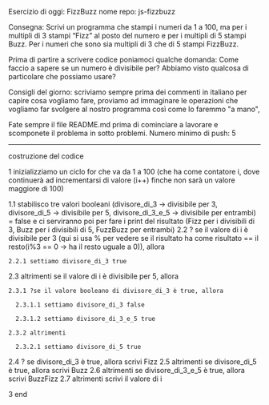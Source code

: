 Esercizio di oggi: FizzBuzz
nome repo: js-fizzbuzz

Consegna:
Scrivi un programma che stampi i numeri da 1 a 100,
ma per i multipli di 3 stampi “Fizz” al posto del numero e per i multipli di 5 stampi Buzz.
Per i numeri che sono sia multipli di 3 che di 5 stampi FizzBuzz.

Prima di partire a scrivere codice poniamoci qualche domanda:
Come faccio a sapere se un numero è divisibile per?
Abbiamo visto qualcosa di particolare che possiamo usare?

Consigli del giorno:
scriviamo sempre prima dei commenti in italiano per capire cosa vogliamo fare,
proviamo ad immaginare le operazioni che vogliamo far svolgere al nostro programma così come lo faremmo "a mano",

Fate sempre il file README.md prima di cominciare a lavorare e scomponete il problema in sotto problemi.
Numero minimo di push: 5

____________________________________________________________________________________________________________________

costruzione del codice




1 inizializziamo un ciclo for che va da 1 a 100 (che ha come contatore i, dove continuerà ad incrementarsi di valore (i++) finche non sarà un valore maggiore di 100)
  <!--FOR-->
  1.1 stabilisco tre valori booleani (divisore_di_3 -> divisibile per 3, divisore_di_5 -> divisibile per 5, divisore_di_3_e_5 -> divisibile per entrambi) = false 
  e ci serviranno poi per fare i print del risultato (Fizz per i divisibili di 3, Buzz per i divisibili di 5, FuzzBuzz per entrambi) 
  2.2 ? se il valore di i è divisibile per 3 (qui si usa % per vedere se il risultato ha come risultato == il resto(i%3 == 0 -> ha il resto uguale a 0)), allora

    2.2.1 settiamo divisore_di_3 true

  2.3 altrimenti se il valore di i è divisibile per 5, allora

    2.3.1 ?se il valore booleano di divisore_di_3 è true, allora

      2.3.1.1 settiamo divisore_di_3 false

      2.3.1.2 settiamo divisore_di_3_e_5 true

    2.3.2 altrimenti

      2.3.2.1 settiamo divisore_di_5 true
    
  2.4 ? se divisore_di_3 è true, allora scrivi Fizz
  2.5 altrimenti se divisore_di_5 è true, allora scrivi Buzz
  2.6 altrimenti se divisore_di_3_e_5 è true, allora scrivi BuzzFizz
  2.7 altrimenti scrivi il valore di i
  <!--FINE FOR-->

3 end






